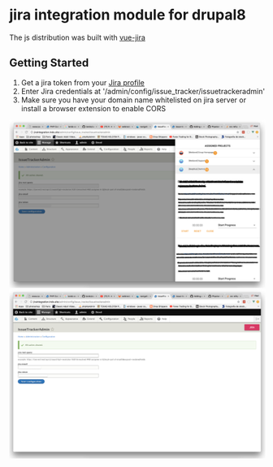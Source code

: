 # jira integration module for drupal8
The js distribution was built with [vue-jira](https://github.com/albu-vlad/vue-jira)

## Getting Started

1. Get a jira token from your [Jira profile](https://id.atlassian.com/profile/profile.action)
2. Enter Jira credentials at '/admin/config/issue_tracker/issuetrackeradmin'
3. Make sure you have your domain name whitelisted on jira server or install a browser extension to enable CORS

![Screen1 demo](https://github.com/albu-vlad/jira-integration/blob/master/demo/ScreenA.png)
![Screen2 demo](https://github.com/albu-vlad/jira-integration/blob/master/demo/ScreenB.png)

